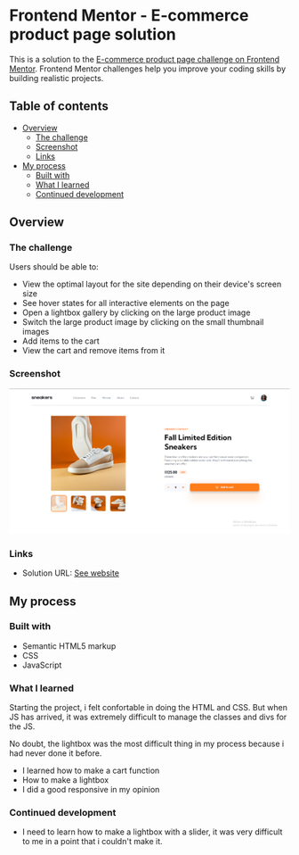# Frontend Mentor - E-commerce product page solution

This is a solution to the [E-commerce product page challenge on Frontend Mentor](https://www.frontendmentor.io/challenges/ecommerce-product-page-UPsZ9MJp6). Frontend Mentor challenges help you improve your coding skills by building realistic projects.

## Table of contents

- [Overview](#overview)
  - [The challenge](#the-challenge)
  - [Screenshot](#screenshot)
  - [Links](#links)
- [My process](#my-process)
  - [Built with](#built-with)
  - [What I learned](#what-i-learned)
  - [Continued development](#continued-development)

## Overview

### The challenge

Users should be able to:

- View the optimal layout for the site depending on their device's screen size
- See hover states for all interactive elements on the page
- Open a lightbox gallery by clicking on the large product image
- Switch the large product image by clicking on the small thumbnail images
- Add items to the cart
- View the cart and remove items from it

### Screenshot

![](./src/images/Screenshot_2.png)

### Links

- Solution URL: [See website](https://your-solution-url.com)

## My process

### Built with

- Semantic HTML5 markup
- CSS
- JavaScript

### What I learned

Starting the project, i felt confortable in doing the HTML and CSS. But when JS has arrived, it was extremely difficult to manage the classes and divs for the JS.

No doubt, the lightbox was the most difficult thing in my process because i had never done it before.
- I learned how to make a cart function
- How to make a lightbox
- I did a good responsive in my opinion

### Continued development

- I need to learn how to make a lightbox with a slider, it was very difficult to me in a point that i couldn't make it.